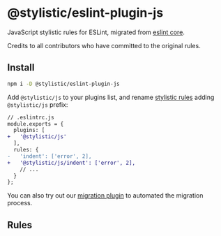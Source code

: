 # @stylistic/eslint-plugin-js

JavaScript stylistic rules for ESLint, migrated from [eslint core](https://github.com/eslint/eslint).

Credits to all contributors who have committed to the original rules.

## Install

```sh
npm i -D @stylistic/eslint-plugin-js
```

Add `@stylistic/js` to your plugins list, and rename [stylistic rules](#rules) adding `@stylistic/js` prefix:

```diff
// .eslintrc.js
module.exports = {
  plugins: [
+   '@stylistic/js'
  ],
  rules: {
-   'indent': ['error', 2],
+   '@stylistic/js/indent': ['error', 2],
    // ...  
  }
};
```

You can also try out our [migration plugin](../eslint-plugin-migrate) to automated the migration process.

## Rules

<RuleList package="js" />
